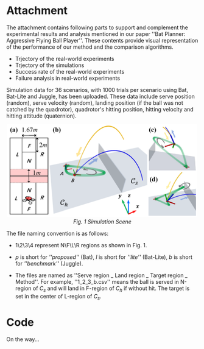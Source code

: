 # Attachment 

The attachment contains following parts to support and complement the experimental results and analysis mentioned in our paper ''Bat Planner: Aggressive Flying Ball Player''. These contents provide visual representation of the performance of our method and the comparison algorithms.

- Trjectory of the real-world experiments
- Trjectory of the simulations
- Success rate of the real-world experiments
- Failure analysis in real-world experiments

Simulation data for 36 scenarios, with 1000 trials per scenario using Bat, Bat-Lite and Juggle, has been uploaded. These data include serve position (random), serve velocity (random), landing position (if the ball was not catched by the quadrotor), quadrotor's hitting position, hitting velocity and hitting attitude (quaternion). 

<p align="center">
  <img src="./figures/simulation.png" alt="Simulation Scene" width="500"/>
  <br>
  <em>Fig. 1 Simulation Scene</em>
</p>

The file naming convention is as follows:

- 1\2\3\4 represent N\F\L\R regions as shown in Fig. 1.

- *p* is short for *''proposed''* (Bat), *l* is short for *''lite''* (Bat-Lite), *b* is short for *''benchmark''* (Juggle).

- The files are named as ''Serve region _ Land region _ Target region _ Method''. For example, ''1_2_3_b.csv'' means the ball is served in N-region of  *$C_s$* and will land in F-region of *$C_h$* if without hit. The target is set in the center of L-region of *$C_s$*.


# Code
On the way...




